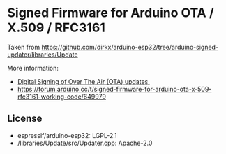 # Signed Firmware for Arduino OTA / X.509 / RFC3161

Taken from https://github.com/dirkx/arduino-esp32/tree/arduino-signed-updater/libraries/Update

More information:

- [Digital Signing of Over The Air (OTA) updates.](digital-signing.md)
- <https://forum.arduino.cc/t/signed-firmware-for-arduino-ota-x-509-rfc3161-working-code/649979>

## License

- espressif/arduino-esp32: LGPL-2.1
- /libraries/Update/src/Updater.cpp: Apache-2.0
  
